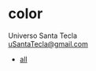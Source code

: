 # color
Universo Santa Tecla  
[uSantaTecla@gmail.com](mailto:uSantaTecla@gmail.com)  

* [all](./all.md)

